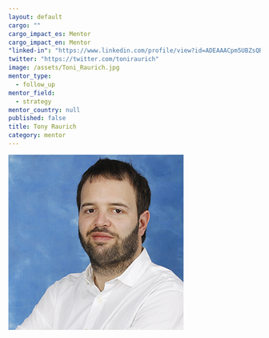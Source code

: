 ```yaml
---
layout: default
cargo: ""
cargo_impact_es: Mentor
cargo_impact_en: Mentor
"linked-in": "https://www.linkedin.com/profile/view?id=ADEAAACpm5UBZsQRfLPqrS2E571pUGWoICRZKWQ&authType=NAME_SEARCH&authToken=nDOs&locale=en_US&srchid=111154131441581961859&srchindex=3&srchtotal=121&trk=vsrp_people_res_name&trkInfo=VSRPsearchId%3A111154131441581961859%2CVSRPtargetId%3A11115413%2CVSRPcmpt%3Aprimary%2CVSRPnm%3Atrue%2CauthType%3ANAME_SEARCH"
twitter: "https://twitter.com/toniraurich"
image: /assets/Toni_Raurich.jpg
mentor_type: 
  - follow_up
mentor_field: 
  - strategy
mentor_country: null
published: false
title: Tony Raurich
category: mentor
---
```


![Toni_Raurich.jpg](/assets/Toni_Raurich.jpg)

